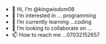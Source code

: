 - 👋 Hi, I’m @kingwisdom06
- 👀 I’m interested in ... programming 
- 🌱 I’m currently learning ...coding
- 💞️ I’m looking to collaborate on ...
- 📫 How to reach me ...07032152657

<!---
kingwisdom06/kingwisdom06 is a ✨ special ✨ repository because its `README.md` (this file) appears on your GitHub profile.
You can click the Preview link to take a look at your changes.
--->
